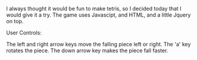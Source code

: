I always thought it would be fun to make tetris, so I decided today that I would give it a try.
The game uses Javascipt, and HTML, and a little Jquery on top.


User Controls:

  The left and right arrow keys move the falling piece left or right.
  The 'a' key rotates the piece.
  The down arrow key makes the piece fall faster.



